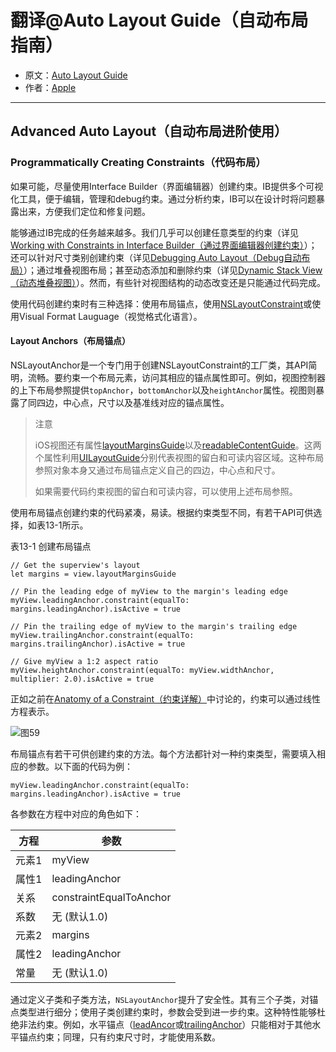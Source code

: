 # 翻译@Auto Layout Guide（自动布局指南）

- 原文：[Auto Layout Guide](https://developer.apple.com/library/content/documentation/UserExperience/Conceptual/AutolayoutPG/index.html#//apple_ref/doc/uid/TP40010853)
- 作者：[Apple](https://developer.apple.com/library/content/navigation/)

---

## Advanced Auto Layout（自动布局进阶使用）

### Programmatically Creating Constraints（代码布局）

如果可能，尽量使用Interface Builder（界面编辑器）创建约束。IB提供多个可视化工具，便于编辑，管理和debug约束。通过分析约束，IB可以在设计时将问题暴露出来，方便我们定位和修复问题。

能够通过IB完成的任务越来越多。我们几乎可以创建任意类型的约束（详见[Working with Constraints in Interface Builder（通过界面编辑器创建约束）](https://developer.apple.com/library/content/documentation/UserExperience/Conceptual/AutolayoutPG/WorkingwithConstraintsinInterfaceBuidler.html#//apple_ref/doc/uid/TP40010853-CH10-SW1)）；还可以针对尺寸类别创建约束（详见[Debugging Auto Layout（Debug自动布局）](https://developer.apple.com/library/content/documentation/UserExperience/Conceptual/AutolayoutPG/TypesofErrors.html#//apple_ref/doc/uid/TP40010853-CH22-SW1)）；通过堆叠视图布局；甚至动态添加和删除约束（详见[Dynamic Stack View（动态堆叠视图）](https://developer.apple.com/library/content/documentation/UserExperience/Conceptual/AutolayoutPG/LayoutUsingStackViews.html#//apple_ref/doc/uid/TP40010853-CH11-SW19)）。然而，有些针对视图结构的动态改变还是只能通过代码完成。

使用代码创建约束时有三种选择：使用布局锚点，使用[NSLayoutConstraint](https://developer.apple.com/documentation/appkit/nslayoutconstraint)或使用Visual Format Lauguage（视觉格式化语言）。

#### Layout Anchors（布局锚点）

NSLayoutAnchor是一个专门用于创建NSLayoutConstraint的工厂类，其API简明，流畅。要约束一个布局元素，访问其相应的锚点属性即可。例如，视图控制器的上下布局参照提供`topAnchor`，`bottomAnchor`以及`heightAnchor`属性。视图则暴露了同四边，中心点，尺寸以及基准线对应的锚点属性。

>注意
>
>iOS视图还有属性[layoutMarginsGuide](https://developer.apple.com/documentation/uikit/uiview/1622651-layoutmarginsguide)以及[readableContentGuide](https://developer.apple.com/documentation/uikit/uiview/1622644-readablecontentguide)。这两个属性利用[UILayoutGuide](https://developer.apple.com/documentation/uikit/uilayoutguide)分别代表视图的留白和可读内容区域。这种布局参照对象本身又通过布局锚点定义自己的四边，中心点和尺寸。
>
>如果需要代码约束视图的留白和可读内容，可以使用上述布局参照。


使用布局锚点创建约束的代码紧凑，易读。根据约束类型不同，有若干API可供选择，如表13-1所示。

表13-1 创建布局锚点

```
// Get the superview's layout
let margins = view.layoutMarginsGuide
 
// Pin the leading edge of myView to the margin's leading edge
myView.leadingAnchor.constraint(equalTo: margins.leadingAnchor).isActive = true
 
// Pin the trailing edge of myView to the margin's trailing edge
myView.trailingAnchor.constraint(equalTo: margins.trailingAnchor).isActive = true
 
// Give myView a 1:2 aspect ratio
myView.heightAnchor.constraint(equalTo: myView.widthAnchor, multiplier: 2.0).isActive = true
```

正如之前在[Anatomy of a Constraint（约束详解）](https://developer.apple.com/library/content/documentation/UserExperience/Conceptual/AutolayoutPG/AnatomyofaConstraint.html#//apple_ref/doc/uid/TP40010853-CH9-SW1)中讨论的，约束可以通过线性方程表示。

![图59](http://ohqrsnfvu.bkt.clouddn.com/auto-layout-guide/%E5%9B%BE59.png)

布局锚点有若干可供创建约束的方法。每个方法都针对一种约束类型，需要填入相应的参数。以下面的代码为例：

```
myView.leadingAnchor.constraint(equalTo: margins.leadingAnchor).isActive = true
```

各参数在方程中对应的角色如下：

方程  | 参数
------------- | -------------
元素1  | myView
属性1  | leadingAnchor
关系  | constraintEqualToAnchor
系数  | 无 (默认1.0)
元素2  | margins
属性2  | leadingAnchor
常量  | 无 (默认1.0)

通过定义子类和子类方法，`NSLayoutAnchor`提升了安全性。其有三个子类，对锚点类型进行细分；使用子类创建约束时，参数会受到进一步约束。这种特性能够杜绝非法约束。例如，水平锚点（[leadAncor](https://developer.apple.com/documentation/uikit/uiview/1622520-leadinganchor)或[trailingAnchor](https://developer.apple.com/documentation/uikit/uiview/1622522-trailinganchor)）只能相对于其他水平锚点约束；同理，只有约束尺寸时，才能使用系数。
